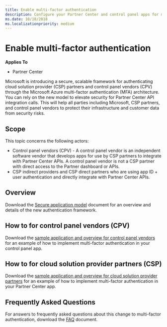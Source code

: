 ```yaml
---
title: Enable multi-factor authentication
description: Configure your Partner Center and control panel apps for multi-factor authentication.
ms.date: 10/18/2018
ms.localizationpriority: medium
---
```


# Enable multi-factor authentication


**Applies To**

-   Partner Center

Microsoft is introducing a secure, scalable framework for authenticating cloud solution provider (CSP) partners and control panel vendors (CPV) through the Microsoft Azure multi-factor authentication (MFA) architecture. You can rely on the new model to elevate security for Partner Center API integration calls. This will help all parties including Microsoft, CSP partners, and control panel vendors to protect their infrastructure and customer data from security risks.


## <span id="scope"></span><span id="SCOPE"></span>Scope

This topic concerns the following actors:

- Control panel vendors (CPV) - A control panel vendor is an independent software vendor that develops apps for use by CSP partners to integrate with Partner Center APIs. A control panel vendor is not a CSP partner with direct access to the Partner dashboard or APIs.
- CSP indirect providers and CSP direct partners who are using app ID + user authentication and directly integrate with Partner Center APIs.
 

## <span id="overview"/><span id="Overview"/><span id="OVERVIEW"/>Overview

Download the [Secure application model]() document for an overview and details of the new authentication framework.
 

## <span id="how-to-for-cpv"/><span id="How-To-for-CPV"/><span id="HOW-TO-FOR-CPV"/>How to for control panel vendors (CPV)

Download the [sample application and overview for control panel vendors]() for an example of how to implement multi-factor authentication in your control panel app. 


## <span id="how-to-for-csp"/><span id="How-To-for-CSP"/><span id="HOW-TO-FOR-CSP"/>How to for cloud solution provider partners (CSP)

Download the [sample application and overview for cloud solution provider partners]() for an example of how to implement multi-factor authentication in your Partner Center app. 


## <span id="faq"/><span id="FAQ"/>Frequently Asked Questions

For answers to frequently asked questions about this change to multi-factor authentication, download the [FAQ]() document.

